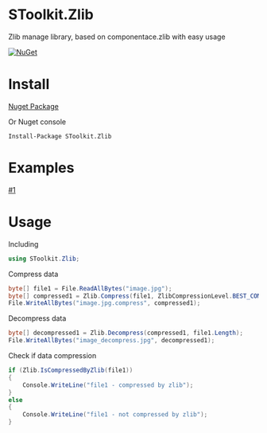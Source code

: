 # SToolkit.Zlib
Zlib manage library, based on componentace.zlib with easy usage

[![NuGet](https://img.shields.io/nuget/v/SToolkit.Zlib.svg)](https://www.nuget.org/packages/SToolkit.Zlib/)
# Install
[Nuget Package](https://www.nuget.org/packages/SToolkit.Zlib/)

Or Nuget console
```
Install-Package SToolkit.Zlib
```
# Examples
[#1](https://github.com/StarDevSTD/SToolkit.Zlib/blob/master/SToolkit.Zlib.Demo/Program.cs)
# Usage
Including
```C#
using SToolkit.Zlib;
```
Compress data
```C#
byte[] file1 = File.ReadAllBytes("image.jpg");
byte[] compressed1 = Zlib.Compress(file1, ZlibCompressionLevel.BEST_COMPRESSION);
File.WriteAllBytes("image.jpg.compress", compressed1);
```
Decompress data
```C#
byte[] decompressed1 = Zlib.Decompress(compressed1, file1.Length);
File.WriteAllBytes("image_decompress.jpg", decompressed1);
```
Check if data compression
```C#
if (Zlib.IsCompressedByZlib(file1))
{
    Console.WriteLine("file1 - compressed by zlib");
}
else
{
    Console.WriteLine("file1 - not compressed by zlib");
}
```
